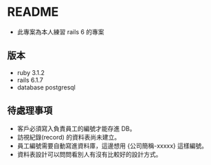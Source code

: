 # README

- 此專案為本人練習 rails 6 的專案
## 版本
- ruby 3.1.2
- rails 6.1.7
- database postgresql

## 待處理事項
- 客戶必須寫入負責員工的編號才能存進 DB。
- 訪視紀錄(record) 的資料表尚未建立。
- 員工編號需要自動寫進資料庫，這邊想用 {公司簡稱-xxxxx} 這樣編號。
- 資料表設計可以問問看別人有沒有比較好的設計方式。